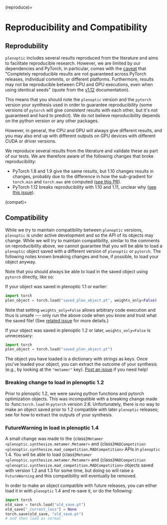 (reproduce)=

# Reproducibility and Compatibility

## Reprodubility

`plenoptic` includes several results reproduced from the literature and aims to facilitate reproducible research. However, we are limited by our dependencies and PyTorch, in particular, comes with the [caveat](https://pytorch.org/docs/stable/notes/randomness.html) that "Completely reproducible results are not guaranteed across PyTorch releases, individual commits, or different platforms. Furthermore, results may not be reproducible between CPU and GPU executions, even when using identical seeds" (quote from the [v1.12](https://pytorch.org/docs/1.12/notes/randomness.html) documentation).

This means that you should note the `plenoptic` version and the `pytorch` version your synthesis used in order to guarantee reproducibility (some versions of `pytorch` will give consistent results with each other, but it's not guaranteed and hard to predict). We do not believe reproducibility depends on the python version or any other packages.

However, in general, the CPU and GPU will always give different results, and you may also end up with different outputs on GPU devices with different CUDA or driver versions.

We reproduce several results from the literature and validate these as part of our tests. We are therefore aware of the following changes that broke reproducibility:

- PyTorch 1.8 and 1.9 give the same results, but 1.10 changes results in changes, probably due to the difference in how the sub-gradient for `torch.min` and `torch.max` are computed ([see this PR](https://github.com/plenoptic-org/plenoptic/pull/96#issuecomment-973318291)).
- PyTorch 1.12 breaks reproducibility with 1.10 and 1.11, unclear why ([see this issue](https://github.com/plenoptic-org/plenoptic/issues/165)).

(compat)=
## Compatibility

While we try to maintain compatibility between `plenoptic` versions, `plenoptic` is under active development and so the API of its objects may change. While we will try to maintain compatibility, similar to the comments on reproducibility above, we cannot guarantee that you will be able to load a `plenoptic` object saved with a different version of `plenoptic` or `pytorch`. The following notes known breaking changes and how, if possible, to load your object anyway.

Note that you should always be able to load in the saved object using `pytorch` directly, like so:

If your object was saved in plenoptic 1.1 or earlier:

```python
import torch
plen_object = torch.load("saved_plen_object.pt", weights_only=False)
```

Note that setting `weights_only=False` allows arbitrary code execution and thus is unsafe --- only run the above code when you know and trust what the saved file! (See [related issue](https://github.com/plenoptic-org/plenoptic/issues/313) for more details.)

If your object was saved in plenoptic 1.2 or later, `weights_only=False` is unnecessary:

```python
import torch
plen_object = torch.load("saved_plen_object.pt")
```

The object you have loaded is a dictionary with strings as keys. Once you've loaded your object, you can extract the outcome of your synthesis (e.g., by looking at the `"metamer"` key). [Post an issue](https://github.com/plenoptic-org/plenoptic/issues/new/choose) if you need help!

### Breaking change to load in plenoptic 1.2

Prior to plenoptic 1.2, we were saving python functions and pytorch optimization objects. This was incompatible with a breaking change made to :func:`torch.load` in `pytorch` version 2.6. Unfortunately, there is no way to make an object saved prior to 1.2 compatible with later `plenoptic` releases; see [](compat) for how to extract the outputs of your synthesis.

### FutureWarning in load in plenoptic 1.4

A small change was made to the {class}`Metamer <plenoptic.synthesize.metamer.Metamer>` and {class}`MADCompetition <plenoptic.synthesize.mad_competition.MADCompetition>` APIs in `plenoptic` 1.4. You will be able to load {class}`Metamer <plenoptic.synthesize.metamer.Metamer>` and {class}`MADCompetition <plenoptic.synthesize.mad_competition.MADCompetition>` objects saved with version 1.2 and 1.3 for some time, but doing so will raise a `FutureWarning` and this compatibility will eventually be removed.

In order to make an object compatible with future releases, you can either load it in with `plenoptic` 1.4 and re-save it, or do the following:

```python
import torch
old_save = torch.load("old_save.pt")
old_save["_current_loss"] = None
torch.save(old_save, "old_save.pt")
# and then load as normal
```
